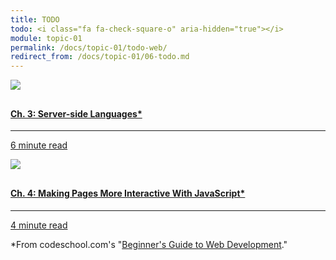 ```yaml
---
title: TODO
todo: <i class="fa fa-check-square-o" aria-hidden="true"></i>
module: topic-01
permalink: /docs/topic-01/todo-web/
redirect_from: /docs/topic-01/06-todo.md
---
```


<div class="row text-center">
    <div class="col-lg-4">
        <div class="bs-component">
          <div class="list-group">
              <a href="https://www.codeschool.com/beginners-guide-to-web-development/server-side-languages" target="_blank" class="list-group-item">
                <img src="../img/hw-icon-codeschool-ch3.svg" style="max-height: 100px; margin: auto; margin-bottom: 10px;" />
                  <h4 class="list-group-item-heading">Ch. 3: Server-side Languages*</h4>
                  <hr>
                  <p class="list-group-item-text"><i class="fa fa-clock-o" aria-hidden="true"></i> 6 minute read</p>
              </a>
            </div>
        </div>
    </div>
    <div class="col-lg-4">
        <div class="bs-component">
          <div class="list-group">
              <a href="https://www.codeschool.com/beginners-guide-to-web-development/making-web-pages-more-interactive-with-javascript" target="_blank" class="list-group-item">
                <img src="../img/hw-icon-codeschool-ch4.svg" style="max-height: 100px; margin: auto; margin-bottom: 10px;" />
                  <h4 class="list-group-item-heading">Ch. 4: Making Pages More Interactive With JavaScript*</h4>
                  <hr>
                  <p class="list-group-item-text"><i class="fa fa-clock-o" aria-hidden="true"></i> 4 minute read</p>
              </a>
            </div>
        </div>
    </div>
</div>

*From codeschool.com's "[Beginner's Guide to Web Development](https://www.codeschool.com/beginners-guide-to-web-development)."
